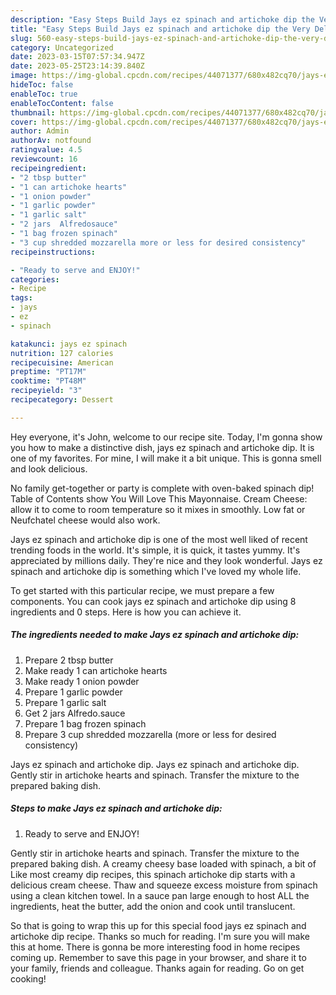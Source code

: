 ```yaml
---
description: "Easy Steps Build Jays ez spinach and artichoke dip the Very Delicious"
title: "Easy Steps Build Jays ez spinach and artichoke dip the Very Delicious"
slug: 560-easy-steps-build-jays-ez-spinach-and-artichoke-dip-the-very-delicious
category: Uncategorized
date: 2023-03-15T07:57:34.947Z
date: 2023-05-25T23:14:39.840Z
image: https://img-global.cpcdn.com/recipes/44071377/680x482cq70/jays-ez-spinach-and-artichoke-dip-recipe-main-photo.jpg
hideToc: false
enableToc: true
enableTocContent: false
thumbnail: https://img-global.cpcdn.com/recipes/44071377/680x482cq70/jays-ez-spinach-and-artichoke-dip-recipe-main-photo.jpg
cover: https://img-global.cpcdn.com/recipes/44071377/680x482cq70/jays-ez-spinach-and-artichoke-dip-recipe-main-photo.jpg
author: Admin
authorAv: notfound
ratingvalue: 4.5
reviewcount: 16
recipeingredient:
- "2 tbsp butter"
- "1 can artichoke hearts"
- "1 onion powder"
- "1 garlic powder"
- "1 garlic salt"
- "2 jars  Alfredosauce"
- "1 bag frozen spinach"
- "3 cup shredded mozzarella more or less for desired consistency"
recipeinstructions:

- "Ready to serve and ENJOY!"
categories:
- Recipe
tags:
- jays
- ez
- spinach

katakunci: jays ez spinach 
nutrition: 127 calories
recipecuisine: American
preptime: "PT17M"
cooktime: "PT48M"
recipeyield: "3"
recipecategory: Dessert

---
```



Hey everyone, it's John, welcome to our recipe site. Today, I'm gonna show you how to make a distinctive dish, jays ez spinach and artichoke dip. It is one of my favorites. For mine, I will make it a bit unique. This is gonna smell and look delicious.

No family get-together or party is complete with oven-baked spinach dip! Table of Contents show You Will Love This Mayonnaise. Cream Cheese: allow it to come to room temperature so it mixes in smoothly. Low fat or Neufchatel cheese would also work.

Jays ez spinach and artichoke dip is one of the most well liked of recent trending foods in the world. It's simple, it is quick, it tastes yummy. It's appreciated by millions daily. They're nice and they look wonderful. Jays ez spinach and artichoke dip is something which I've loved my whole life.


To get started with this particular recipe, we must prepare a few components. You can cook jays ez spinach and artichoke dip using 8 ingredients and 0 steps. Here is how you can achieve it.

<!--inarticleads1-->

##### The ingredients needed to make Jays ez spinach and artichoke dip:

1. Prepare 2 tbsp butter
1. Make ready 1 can artichoke hearts
1. Make ready 1 onion powder
1. Prepare 1 garlic powder
1. Prepare 1 garlic salt
1. Get 2 jars  Alfredo.sauce
1. Prepare 1 bag frozen spinach
1. Prepare 3 cup shredded mozzarella (more or less for desired consistency)


Jays ez spinach and artichoke dip. Jays ez spinach and artichoke dip. Gently stir in artichoke hearts and spinach. Transfer the mixture to the prepared baking dish. 

<!--inarticleads2-->

##### Steps to make Jays ez spinach and artichoke dip:


1. Ready to serve and ENJOY!

Gently stir in artichoke hearts and spinach. Transfer the mixture to the prepared baking dish. A creamy cheesy base loaded with spinach, a bit of Like most creamy dip recipes, this spinach artichoke dip starts with a delicious cream cheese. Thaw and squeeze excess moisture from spinach using a clean kitchen towel. In a sauce pan large enough to host ALL the ingredients, heat the butter, add the onion and cook until translucent. 

So that is going to wrap this up for this special food jays ez spinach and artichoke dip recipe. Thanks so much for reading. I'm sure you will make this at home. There is gonna be more interesting food in home recipes coming up. Remember to save this page in your browser, and share it to your family, friends and colleague. Thanks again for reading. Go on get cooking!
